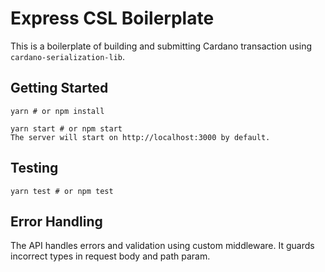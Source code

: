 # Express CSL Boilerplate

This is a boilerplate of building and submitting Cardano transaction using `cardano-serialization-lib`.

## Getting Started

```shell
yarn # or npm install
```

```shell
yarn start # or npm start
The server will start on http://localhost:3000 by default.
```

## Testing

```shell
yarn test # or npm test
```

## Error Handling

The API handles errors and validation using custom middleware. It guards incorrect types in request body and path param.
